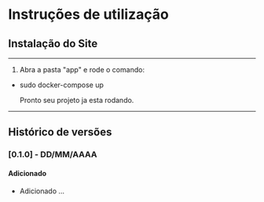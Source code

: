 # Instruções de utilização

## Instalação do Site

---

1. Abra a pasta "app" e rode o comando:
   
- sudo docker-compose up

  Pronto seu projeto ja esta rodando.


---



## Histórico de versões

### [0.1.0] - DD/MM/AAAA
#### Adicionado
- Adicionado ...
